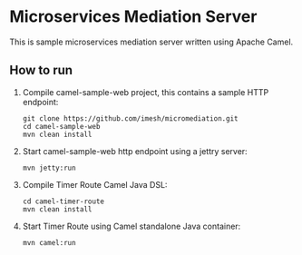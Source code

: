 # Microservices Mediation Server

This is sample microservices mediation server written using Apache Camel.

## How to run
1. Compile camel-sample-web project, this contains a sample HTTP endpoint:

    ````
    git clone https://github.com/imesh/micromediation.git
    cd camel-sample-web
    mvn clean install
    ````

2. Start camel-sample-web http endpoint using a jettry server:

    ````
    mvn jetty:run
    ````

3. Compile Timer Route Camel Java DSL:

    ````
    cd camel-timer-route
    mvn clean install
    ````

4. Start Timer Route using Camel standalone Java container:

    ````
    mvn camel:run
    ````
